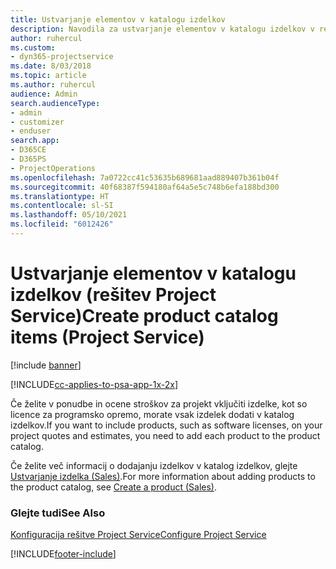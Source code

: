 ```yaml
---
title: Ustvarjanje elementov v katalogu izdelkov
description: Navodila za ustvarjanje elementov v katalogu izdelkov v rešitvi Project Service
author: ruhercul
ms.custom:
- dyn365-projectservice
ms.date: 8/03/2018
ms.topic: article
ms.author: ruhercul
audience: Admin
search.audienceType:
- admin
- customizer
- enduser
search.app:
- D365CE
- D365PS
- ProjectOperations
ms.openlocfilehash: 7a0722cc41c53635b689681aad889407b361b04f
ms.sourcegitcommit: 40f68387f594180af64a5e5c748b6efa188bd300
ms.translationtype: HT
ms.contentlocale: sl-SI
ms.lasthandoff: 05/10/2021
ms.locfileid: "6012426"
---
```

# <a name="create-product-catalog-items-project-service"></a><span data-ttu-id="cc105-103">Ustvarjanje elementov v katalogu izdelkov (rešitev Project Service)</span><span class="sxs-lookup"><span data-stu-id="cc105-103">Create product catalog items (Project Service)</span></span>

[!include [banner](../includes/psa-now-project-operations.md)]

[!INCLUDE[cc-applies-to-psa-app-1x-2x](../includes/cc-applies-to-psa-app-1x-2x.md)]

<span data-ttu-id="cc105-104">Če želite v ponudbe in ocene stroškov za projekt vključiti izdelke, kot so licence za programsko opremo, morate vsak izdelek dodati v katalog izdelkov.</span><span class="sxs-lookup"><span data-stu-id="cc105-104">If you want to include products, such as software licenses, on your project quotes and estimates, you need to add each product to the product catalog.</span></span>  
  
 <span data-ttu-id="cc105-105">Če želite več informacij o dodajanju izdelkov v katalog izdelkov, glejte [Ustvarjanje izdelka (Sales)](/dynamics365/sales-enterprise/create-product-sales).</span><span class="sxs-lookup"><span data-stu-id="cc105-105">For more information about adding products to the product catalog, see [Create a product (Sales)](/dynamics365/sales-enterprise/create-product-sales).</span></span>  
  
### <a name="see-also"></a><span data-ttu-id="cc105-106">Glejte tudi</span><span class="sxs-lookup"><span data-stu-id="cc105-106">See Also</span></span>  
 [<span data-ttu-id="cc105-107">Konfiguracija rešitve Project Service</span><span class="sxs-lookup"><span data-stu-id="cc105-107">Configure Project Service</span></span>](../psa/configure.md)


[!INCLUDE[footer-include](../includes/footer-banner.md)]